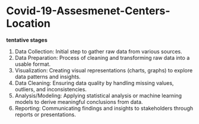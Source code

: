 # Covid-19-Assesmenet-Centers-Location
**tentative stages**
1)	Data Collection: Initial step to gather raw data from various sources.
2)	Data Preparation: Process of cleaning and transforming raw data into a usable format.
3)	Visualization: Creating visual representations (charts, graphs) to explore data patterns and insights.
4)	Data Cleaning: Ensuring data quality by handling missing values, outliers, and inconsistencies.
5)	Analysis/Modeling: Applying statistical analysis or machine learning models to derive meaningful conclusions from data.
6)	Reporting: Communicating findings and insights to stakeholders through reports or presentations.




  

   

